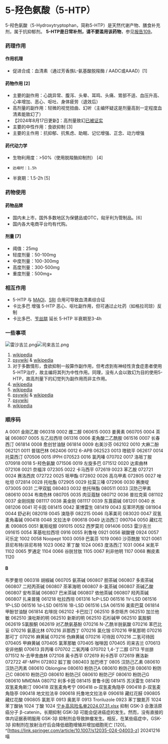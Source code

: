 ﻿# 5-羟色氨酸（5-HTP）

5-羟色氨酸（5-Hydroxytryptophan，简称5-HTP）是天然代谢产物、膳食补充剂，属于抗抑郁剂。
**5-HTP是日常补剂，请不要滥用该药物**，参见[报告109](https://overspeed.wiki/report/RP109/)。
### 药理作用
#### 作用机理
- 促进合成：血清素（通过芳香族L-氨基酸脱羧酶 / AADC或AAAD）[1]
#### 药物作用 [2]
- 主要的副作用：心跳异常、腹泻、头晕、耳鸣、头痛、胃部不适、血压升高、心率增加、恶心、呕吐、身体疲劳（退效后）
- 高剂量的副作用：轻微的视觉扭曲、幻听（主编怀疑这是剂量高到一定程度血清素能致幻了）
- 【2024年8月17日更新】：高剂量致幻[已被证实](https://overspeed.wiki/report/RP109/)
- 主要的中性作用：食欲抑制 [3]
- 主要的主作用：抗抑郁、抗焦虑、助眠、记忆增强、正念、动力增强
#### 药代动力学
- 生物利用度：>50%（使用脱羧酶抑制剂） [4]
-     达峰时：1.5h
- 半衰期：1.5-2h [5]
### 药物使用
#### 药物品牌
- 国内未上市，国外多数地区为保健品或OTC，匈牙利为管制品。[6]
- 国内各大电商平台均有代购。
#### 剂量 [7]
- 阈值：25mg
- 轻度剂量：50-100mg
- 中度剂量：100-300mg
- 高度剂量：300-500mg
- 重度剂量：500mg+
### 相互作用
- 5-HTP 与 [MAOI](https://overspeed.wiki/DXM/#%E5%8D%95%E8%83%BA%E6%B0%A7%E5%8C%96%E9%85%B6%E6%8A%91%E5%88%B6%E5%89%82%EF%BC%88MAOI%EF%BC%89%E3%80%90%E4%B8%A5%E7%A6%81%E3%80%91)、[SRI](https://overspeed.wiki/DXM/#%E5%8D%95%E8%83%BA%E6%B0%A7%E5%8C%96%E9%85%B6%E6%8A%91%E5%88%B6%E5%89%82%EF%BC%88MAOI%EF%BC%89%E3%80%90%E4%B8%A5%E7%A6%81%E3%80%91) 合用可导致血清素综合征
- 卡比多巴 增强 5-HTP 恶心、呕吐副作用，但可通过止吐药（如格拉司琼）反制
- 卡比多巴、[苄丝肼](https://overspeed.wiki/%E5%A4%9A%E5%B7%B4%E4%B8%9D%E8%82%BC/) 延长 5-HTP 半衰期至3-4h
### 一些事项
![雷沙吉兰.png](/imgs/雷沙吉兰.png)![司来吉兰.png](/imgs/司来吉兰.png)

1.	[wikipedia](https://en.wikipedia.org/wiki/5-Hydroxytryptophan#Metabolism)
2.	[psywiki](https://m.psychonautwiki.org/w/index.php?title=5-Hydroxytryptophan&_=#Subjective_effects) & [wikipedia](https://en.wikipedia.org/wiki/5-Hydroxytryptophan#Side_effects)
3.	对于多数情形，食欲抑制一般算作副作用，但考虑到有神经性贪食症患者使用5-HTP治疗，故主编将其列为中性作用。同理，没有人会以致幻为目的使用5-HTP，故高剂量下的幻觉列为副作用而非主作用。
4.	[wikipedia](https://en.wikipedia.org/wiki/5-Hydroxytryptophan#Absorption)
5.	[wikipedia](https://en.wikipedia.org/wiki/5-Hydroxytryptophan#Pharmacokinetics)
6.	[psywiki](https://m.psychonautwiki.org/w/index.php?title=5-Hydroxytryptophan&_=#Legal_status) & [wikipedia](https://en.wikipedia.org/wiki/5-Hydroxytryptophan#Regulatory_status)
7.	[psywiki](https://m.psychonautwiki.org/w/index.php?title=5-Hydroxytryptophan)
8.	[wikipedia](https://en.wikipedia.org/wiki/5-Hydroxytryptophan#5-HTP_slow-release)

### 顺序码
A
0001 金刚乙胺 060318
0002 雌二醇 060615
0003 姜黄素 060705
0004 茶碱 060807
0005 左乙拉西坦 061316
0006 麦角酸二乙酰胺 061516
0007 长春西汀 061814
0008 愈创甘油醚 061814
0009 右美沙芬 062102
0010 大麻二酚 062121
0011 普瑞巴林 062406
0012 6-APB 062523
0013 喹硫平 062617
0014 托莫西汀 070506
0015 IPPH 070523
0016 氯丙嗪 070702
0017 洛哌丁胺 070918
0018 5-羟色氨酸 071506
0019 左旋多巴 071512
0020 达索曲林 072108
0021 奈福泮 072305
0022 卡马西平 072619
0023 苯乙胺 072721
0024 赛洛西宾 072722
0025 哌甲酯 072802
0026 高乌甲素 072805
0027 唑吡坦 072814
0028 托吡酯 072905
0029 拉莫三嗪 072906
0030 赛庚啶 073005
0031 二甲双胍 080403
0032 依托咪酯 080511
0033 汉防己甲素 080610
0034 布南色林 080705
0035 肉豆蔻醚 080712
0036 普拉克索 081102
0037 金刚烷胺 081117
0038 美金刚 081117
0039 东莨菪碱 081201
0040 水 081206
0041 可卡因 081415
0042 莱博雷生 081419
0043 反苯环丙胺 081904
0044 舒必利 082018
0045 溴隐亭 082215
0046 乌苯美司 083020
0047 双氢麦角毒碱 090418
0048 文拉法辛 090618
0049 达泊西汀 090704
0050 藏红花素 090805
0051 氟哌啶醇 091015
0052 西罗莫司 091406
0053 雷沙吉兰 091615
0054 苯基吡拉西坦 0916
0055 利鲁唑 0921
0056 碳酸锂 0924
0057 可乐定 1002
0058 Noopept 1003
0059 巴氯芬 1019
0060 沙芬酰胺 1021
0061 菲尼布特/非尼布特 1023
0062 苯丁酸 1024
0063 度洛西汀 1031
0064 米氮平 1102
0065 罗通定 1104
0066 谷胱甘肽 1105
0067 利非他明 1107
0068 槲皮素 1120
#### B
布罗曼坦 060318
胡椒碱 060705
氨茶碱 060807
胆茶碱 060807
多索茶碱 060807
二羟丙茶碱 060807
茶苯海明 060807
8-氯茶碱 060807
茶碱乙酸 060807
安布茶碱 060807
巴米茶碱 060807
依他茶碱 060807
羟丙茶碱 060807
扎来普隆 061218
吡拉西坦 061316
1cP-LSD 061516
1V-LSD 061516
1P-LSD 061516
1d-LSD 061516
1B-LSD 061516
LSA 061516
美索巴莫 061814
甲酚甘油醚 061814
右啡烷 062102
卡巴拉汀 062510
多奈哌齐 062510
加兰他敏 062510
溴吡斯的明 062510
新斯的明 062510
石杉碱甲 062510
氯胺酮 062619
S氯胺酮 062619
对乙酰氨基酚 070216
N-乙酰半胱氨酸 070216
苯巴比妥 070216
氨基比林 070216
非那西丁 070216
氯化铵 070216
甲氧那明 070216
那可丁 070216
麻黄碱 070216
伪麻黄碱 070216
可待因 070216
二氢可待因 070405
甲麻黄碱 070405
氯苯那敏 070405
咖啡因 070405
司来吉兰 070613
安非他酮 070613
异丙嗪 070702
二氧丙嗪 070702
1,4-丁二醇 0713
苄丝肼 071512
N-去甲舍曲林 072108
奥卡西平 072619
利卡西平 072619
赛洛新 072722
4F-MPH 072802
胍丁胺 080403
加巴喷丁 0805
汉防己乙素 080610
汉防己丙素 080610
Oblongine 080610
粉防己A 080610
粉防己B 080610
粉防己C 080610
粉防己D 080610
粉防己E 080610
粉防己F 080610
粉防己G 080610
MMDMA 080712
利多卡因 081415
普鲁卡因 081415
苏沃雷生 081419
双氢麦角斯汀 090418
双氢麦角考宁 090418
α-双氢麦角隐亭 090418
β-双氢麦角隐亭 090418
地文拉法辛 090618
托鲁地文拉法辛 090618
藏红花醛 090805
藏红花酸 090805
氯氮平 0913
奥氮平 0913
Troriluzole 0923
苯丁酸氮芥 1024
苯丁酸钠 1024
丁酸 1024
[宁乡高风险名单2024.07.31.xlsx](/imgs/宁乡高风险名单2024.07.31.xlsx)
抑制 GSK-3 会激活原癌分子 β-catenin，长期抑制 GSK-3β 可能会促进癌症的发生。然而，没有直接的体内证据表明服用 GSK-3β 抑制剂会导致肿瘤发生。相反，在某些癌症中，GSK-3β 抑制剂在放射治疗后会降低细胞增殖并增加细胞死亡 [120]。^[https://link.springer.com/article/10.1007/s12035-024-04003-z]
20241216喵
